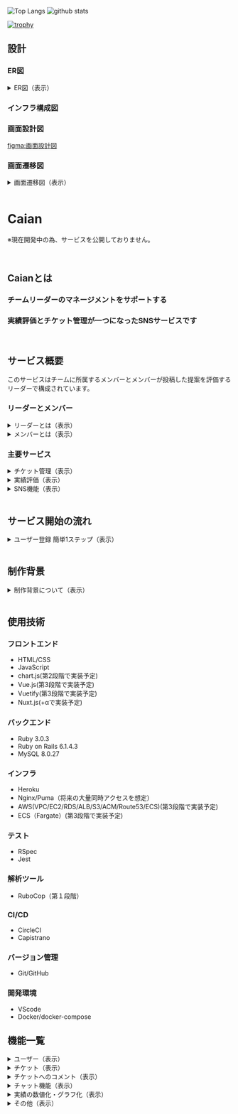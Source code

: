 <p align="left"> 
  <img alt="Top Langs" height="150px" src="https://github-readme-stats.vercel.app/api/top-langs/?username=aki366&layout=compact&show_icons=true&theme=onedark" />
  <img alt="github stats" height="150px" src="https://github-readme-stats.vercel.app/api?username=aki366&theme=onedark&show_icons=ture" />
</p>

[![trophy](https://github-profile-trophy.vercel.app/?username=aki366&theme=onedark&column=7
)](https://github.com/ryo-ma/github-profile-trophy)

## 設計

### ER図
<details>
<summary>ER図（表示）</summary>

![figure of ER](app/assets/images/ER図.png)
</details>

### インフラ構成図

### 画面設計図
[figma:画面設計図](https://www.figma.com/file/89WqHwRatfXBjokkGxmqq4/original?node-id=0%3A1)

### 画面遷移図
<details>
<summary>画面遷移図（表示）</summary>

![画面遷移図](app/assets/images/画面遷移図.png)
</details>

<br>

# Caian
※現在開発中の為、サービスを公開しておりません。

<br>

## Caianとは
### チームリーダーのマネージメントをサポートする
### 実績評価とチケット管理が一つになったSNSサービスです

<br>

## サービス概要
このサービスはチームに所属するメンバーとメンバーが投稿した提案を評価するリーダーで構成されています。

### リーダーとメンバー

<details>
<summary>リーダーとは（表示）</summary>
<br>
チームを新規作成したユーザーは自動でそのチームのリーダーになります。<br>
リーダーは、メンバーが投稿したチケットの承認や評価などの機能が使用できます。<br>
<br>

**あなたはチームのリーダーとしてこんな悩みを抱えていませんか？**<br>

- メンバーの日々の頑張りを評価に反映したいが、忙しくて把握できない<br>
- 定量的な評価がされず不満を抱いているメンバーがいる<br>

もっとメンバーの日頃の成果を評価したい、マネージメントに集中したい!<br>
そんな思いにCaianは答えます<br>

**マネージメントをもっとスマートに、当たり前に**<br>
<br>
</details>

<details>
<summary>メンバーとは（表示）</summary>
<br>
リーダーから招待されてチームに所属したユーザーのこと<br>
<br>

**あなたはチームの一員としてこんな悩みを抱えていませんか？**<br>

- 日々、タスクや改善活動をしているが、承認フローが面倒<br>
- 自分が行ったタスクや成果を一元管理できていない<br>
- 日々の成果をリーダーにアピールできていない<br>

もっとスマートに自分の成果を管理したい!<br>
そんな思いにCaianは答えます。<br>

**あなたの努力は努力せずに評価されます。**<br>
<br>
</details>

### 主要サービス
<details>
<summary>チケット管理（表示）</summary>
<br>

- 日々のちょっとした業務改善や手順作成の連絡と承認を1つのチケットで管理できます。
- リーダーはメンバーが作成したチケットに３段階の評価ポイントを付けて承認するだけです。
- コメントを添えてフィードバックすることも可能です。
<br>
</details>

<details>
<summary>実績評価（表示）</summary>
<br>

- メンバーが投稿したチケットは自動で数値化、グラフ化され、いつでも最新の実績を把握することができます。
- メンバーごとの実績をマージしてチームの強みと弱みを視覚的に把握できます。
<br>
</details>

<details>
<summary>SNS機能（表示）</summary>
<br>

- メンバー同士でメッセージを交換することも可能です。
- 提案された投稿やコメントにメンバー同士で『いいね！』を付けることができます。
<br>
</details>

<br>

## サービス開始の流れ
<details>
<summary>ユーザー登録 簡単1ステップ（表示）</summary>
<br>

- あなたは所属するチームのリーダーから招待を受け取りメンバーになるだけ。
- あなたがリーダーとなって、自由にチームを作りメンバーを招待することも可能です。
- 役職や細かい権限の設定は不要。リーダーかメンバーだけです。
</details>

<br>

## 制作背景

<details>
<summary>制作背景について（表示）</summary>
<br>
前職でリーダーを経験した際に、メンバーが行った改善活動や問題提起のアウトプット方法が様々で評価する際の数値化などに手間が掛っていました。そのため、せっかくの提案も実績として抜けていたり、透明性が無かったりという経験をしました。<br>
そういった背景から、もっと手軽に適切に、管理、評価できるサービスを提供できないかと考えこのサービスを開発しました。
</details>

<br>

## 使用技術
### フロントエンド
- HTML/CSS
- JavaScript
- chart.js(第2段階で実装予定)
- Vue.js(第3段階で実装予定)
- Vuetify(第3段階で実装予定)
- Nuxt.js(+αで実装予定)

### バックエンド
- Ruby 3.0.3
- Ruby on Rails 6.1.4.3
- MySQL 8.0.27

### インフラ
- Heroku
- Nginx/Puma（将来の大量同時アクセスを想定）
- AWS(VPC/EC2/RDS/ALB/S3/ACM/Route53/ECS)(第3段階で実装予定)
- ECS（Fargate）(第3段階で実装予定)

### テスト
- RSpec
- Jest

### 解析ツール
- RuboCop（第１段階）

### CI/CD
- CircleCI
- Capistrano

### バージョン管理
- Git/GitHub

### 開発環境
- VScode
- Docker/docker-compose

## 機能一覧

<details>
<summary>ユーザー（表示）</summary>
<br>

- ユーザー新規登録/編集/削除
- ユーザーアイコン登録/編集/削除
- ログイン/ログアウト/ゲストログイン
- パスワード再設定
<br>
</details>

<details>
<summary>チケット（表示）</summary>
<br>

- 投稿/編集/削除
- 一覧表示、詳細表示
- 画像複数登録
- 投稿日時表示
- 投稿者
- ステータス
- カテゴリ
- 件名
- 内容
- いいね
- チケットとコメントを同一画面で表示
- チケット内容の表示（トップ画面に簡易表示、一覧表示、詳細表示、ソート機能）
<br>
</details>

<details>
<summary>チケットへのコメント（表示）</summary>
<br>

- 投稿/編集/削除
- 投稿日時表示
- コメント
<br>
</details>

<details>
<summary>チャット機能（表示）</summary>
<br>

- チャンネル
- ダイレクトメッセージ
- メッセージ投稿
- チケットの投稿
<br>
</details>

<details>
<summary>実績の数値化・グラフ化（表示）</summary>
<br>

- 投稿数
- 加点
- ポイント（投稿数＋加点）
- ユーザ一覧で実績表示（リーダーのみ表示）
<br>
</details>

<details>
<summary>その他（表示）</summary>
<br>

- 検索機能
- レスポンシブデザイン
＜以下余裕があれば実装＞
- リマインダー機能
- 通知機能（投稿、更新）
<br>
</details>
